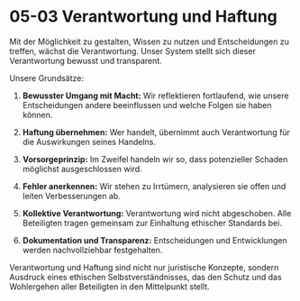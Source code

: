 # 05-03 Verantwortung und Haftung

Mit der Möglichkeit zu gestalten, Wissen zu nutzen und Entscheidungen zu treffen, wächst die Verantwortung. Unser System stellt sich dieser Verantwortung bewusst und transparent.

Unsere Grundsätze:

1. **Bewusster Umgang mit Macht:** Wir reflektieren fortlaufend, wie unsere Entscheidungen andere beeinflussen und welche Folgen sie haben können.

2. **Haftung übernehmen:** Wer handelt, übernimmt auch Verantwortung für die Auswirkungen seines Handelns.

3. **Vorsorgeprinzip:** Im Zweifel handeln wir so, dass potenzieller Schaden möglichst ausgeschlossen wird.

4. **Fehler anerkennen:** Wir stehen zu Irrtümern, analysieren sie offen und leiten Verbesserungen ab.

5. **Kollektive Verantwortung:** Verantwortung wird nicht abgeschoben. Alle Beteiligten tragen gemeinsam zur Einhaltung ethischer Standards bei.

6. **Dokumentation und Transparenz:** Entscheidungen und Entwicklungen werden nachvollziehbar festgehalten.

Verantwortung und Haftung sind nicht nur juristische Konzepte, sondern Ausdruck eines ethischen Selbstverständnisses, das den Schutz und das Wohlergehen aller Beteiligten in den Mittelpunkt stellt.